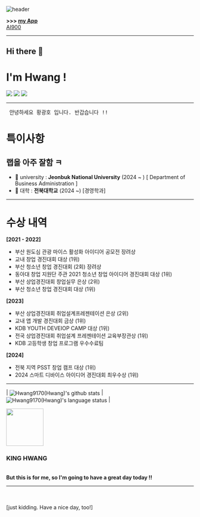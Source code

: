![header](https://capsule-render.vercel.app/api?type=slice&color=_custom_gradient&fontColor=FFE13C&text=KING_HWANG&animation=blink&)


<b>>>> [my App](https://play.google.com/store/apps/details?id=appinventor.ai_jkimg7133.HWANG)</b><br>
[AI900](https://www.credly.com/badges/893b7246-c171-4c43-aa78-4bcc6b6229dc/public_url)

<hr>
<h2>Hi there 👋</h2>
<h1> I'm Hwang ! </h1>
<img src="https://img.shields.io/badge/swift-20232a.svg?style=for-the-badge&logo=swift&logoColor=#F05138" />
<img src = "https://img.shields.io/badge/Markup-HTML-informational?style=flat&logo=HTML5&color=E34F26"/>
<img src = "https://img.shields.io/badge/Style%20Sheet-CSS-informational?style=flat&logo=CSS3&color=1572B6"/>
<hr> 
<pre> 안녕하세요 황광호 입니다. 반갑습니다 !!</pre
<hr>
<h1> 특이사항</h1>
<h2> 랩을 아주 잘함 ㅋ</h2>

- 🏫 university :<b> Jeonbuk National University</b> (2024 ~ )  [ Department of Business Administration ]
- 🏫 대학 : <b>전북대학교</b> (2024 ~) [경영학과]
<hr>

<h1> 수상 내역 </h1>

<b> [2021 - 2022] </b>
- 부산 원도심 관광 마이스 활성화 아이디어 공모전 장려상
- 교내 창업 경진대회 대상 (1위)
- 부산 청소년 창업 경진대회 (2회) 장려상
- 동아대 창업 지원단 주관 2021 청소년 창업 아이디어 경진대회 대상 (1위)
- 부산 상업경진대회 창업실무 은상 (2위)
- 부산 청소년 창업 경진대회 대상 (1위)

<b> [2023] </b>
- 부산 상업경진대회 취업설계프레젠테이션 은상 (2위)
- 교내 앱 개발 경진대회 금상 (1위)
- KDB YOUTH DEVEIOP CAMP 대상 (1위)
- 전국 상업경진대회 취업설계 프레젠테이션 교육부장관상 (1위)
- KDB 고등학생 창업 프로그램 우수수료팀

<b> [2024]</b>
- 전북 지역 PSST 창업 캠프 대상 (1위)
- 2024 스마트 디바이스 아이디어 경진대회 최우수상 (1위)

<hr>

| <img align="center" src="https://github-readme-stats.vercel.app/api?username=Hwang9170&show_icons=true&theme=buefy&hide_border=true&count_private=true" alt="Hwang9170(Hwang)'s github stats" /> |<img align="center" src="https://github-readme-stats.vercel.app/api/top-langs/?username=Hwang9170&layout=compact&theme=buefy&hide_border=true&langs_count=10" alt="Hwang9170(Hwang)'s language status"/> |


<a href="https://github.com/devxb/gitanimals">
  <img
    src="https://render.gitanimals.org/lines/Hwang9170?pet-id=597067928295996662"
    width="100"
    height="100"
  />
</a>
  
</a>



### KING HWANG

<br> 
<b> But this is for me, so I'm going to have a great day today !!</b>
<hr>

<br> <br> [just kidding. Have a nice day, too!]
<HWANG>
